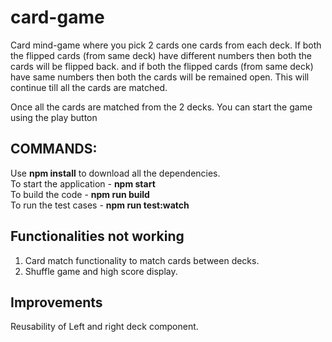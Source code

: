 # card-game

Card mind-game where you pick 2 cards one cards from each deck.
If both the flipped cards (from same deck) have different numbers then both the cards will be flipped back.
and if both the flipped cards (from same deck) have same numbers then both the cards will be remained open.
This will continue till all the cards are matched.

Once all the cards are matched from the 2 decks. You can start the game using the play button

## COMMANDS:
Use **npm install** to download all the dependencies. <br/>
To start the application - **npm start**  <br/>
To build the code - **npm run build** <br/>
To run the test cases - **npm run test:watch**

## Functionalities not working
1. Card match functionality to match cards between decks.
2. Shuffle game and high score display.

## Improvements
Reusability of Left and right deck component.
